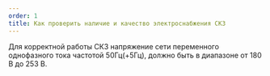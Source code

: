 ```yaml
---
order: 1
title: Как проверить наличие и качество электроснабжения СКЗ
---
```


Для корректной работы СКЗ напряжение сети переменного однофазного тока частотой 50Гц(+5Гц), должно быть в диапазоне от 180 В до 253 В.